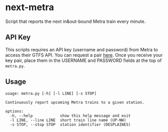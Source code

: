 # next-metra

Script that reports the next in&amp;out-bound Metra train every minute.

## API Key

This scripts requires an API key (username and password) from Metra to access their GTFS API.
You can request a pair [here](https://metra.com/developers).
Once you receive your key pair, place them in the USERNAME and PASSWORD fields at the top of `metra.py`.

## Usage

```
usage: metra.py [-h] [-l LINE] [-s STOP]

Continuously report upcoming Metra trains to a given station.

options:
  -h, --help            show this help message and exit
  -l LINE, --line LINE  short train line name (UP-NW)
  -s STOP, --stop STOP  station identifier (DESPLAINES)
```
